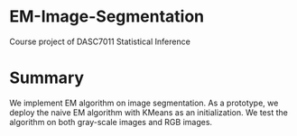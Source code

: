 # EM-Image-Segmentation
Course project of DASC7011 Statistical Inference

# Summary
We implement EM algorithm on image segmentation. As a prototype, we deploy the naive EM algorithm with KMeans as an initialization. We test the algorithm on both gray-scale images and RGB images.
